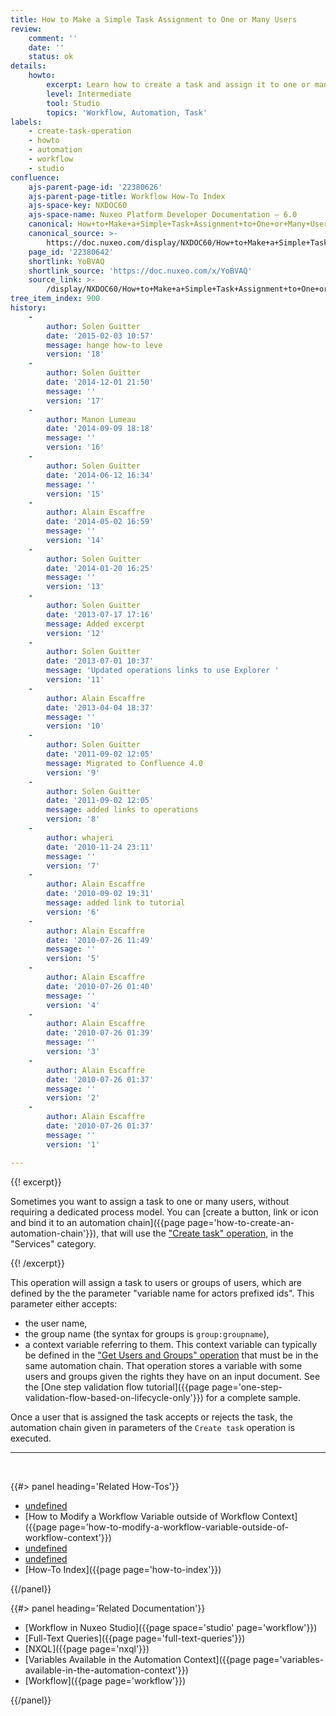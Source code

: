 ```yaml
---
title: How to Make a Simple Task Assignment to One or Many Users
review:
    comment: ''
    date: ''
    status: ok
details:
    howto:
        excerpt: Learn how to create a task and assign it to one or many users.
        level: Intermediate
        tool: Studio
        topics: 'Workflow, Automation, Task'
labels:
    - create-task-operation
    - howto
    - automation
    - workflow
    - studio
confluence:
    ajs-parent-page-id: '22380626'
    ajs-parent-page-title: Workflow How-To Index
    ajs-space-key: NXDOC60
    ajs-space-name: Nuxeo Platform Developer Documentation — 6.0
    canonical: How+to+Make+a+Simple+Task+Assignment+to+One+or+Many+Users
    canonical_source: >-
        https://doc.nuxeo.com/display/NXDOC60/How+to+Make+a+Simple+Task+Assignment+to+One+or+Many+Users
    page_id: '22380642'
    shortlink: YoBVAQ
    shortlink_source: 'https://doc.nuxeo.com/x/YoBVAQ'
    source_link: >-
        /display/NXDOC60/How+to+Make+a+Simple+Task+Assignment+to+One+or+Many+Users
tree_item_index: 900
history:
    -
        author: Solen Guitter
        date: '2015-02-03 10:57'
        message: hange how-to leve
        version: '18'
    -
        author: Solen Guitter
        date: '2014-12-01 21:50'
        message: ''
        version: '17'
    -
        author: Manon Lumeau
        date: '2014-09-09 18:18'
        message: ''
        version: '16'
    -
        author: Solen Guitter
        date: '2014-06-12 16:34'
        message: ''
        version: '15'
    -
        author: Alain Escaffre
        date: '2014-05-02 16:59'
        message: ''
        version: '14'
    -
        author: Solen Guitter
        date: '2014-01-20 16:25'
        message: ''
        version: '13'
    -
        author: Solen Guitter
        date: '2013-07-17 17:16'
        message: Added excerpt
        version: '12'
    -
        author: Solen Guitter
        date: '2013-07-01 10:37'
        message: 'Updated operations links to use Explorer '
        version: '11'
    -
        author: Alain Escaffre
        date: '2013-04-04 18:37'
        message: ''
        version: '10'
    -
        author: Solen Guitter
        date: '2011-09-02 12:05'
        message: Migrated to Confluence 4.0
        version: '9'
    -
        author: Solen Guitter
        date: '2011-09-02 12:05'
        message: added links to operations
        version: '8'
    -
        author: whajeri
        date: '2010-11-24 23:11'
        message: ''
        version: '7'
    -
        author: Alain Escaffre
        date: '2010-09-02 19:31'
        message: added link to tutorial
        version: '6'
    -
        author: Alain Escaffre
        date: '2010-07-26 11:49'
        message: ''
        version: '5'
    -
        author: Alain Escaffre
        date: '2010-07-26 01:40'
        message: ''
        version: '4'
    -
        author: Alain Escaffre
        date: '2010-07-26 01:39'
        message: ''
        version: '3'
    -
        author: Alain Escaffre
        date: '2010-07-26 01:37'
        message: ''
        version: '2'
    -
        author: Alain Escaffre
        date: '2010-07-26 01:37'
        message: ''
        version: '1'

---
```

{{! excerpt}}

Sometimes you want to assign a task to one or many users, without requiring a dedicated process model. You can [create a button, link or icon and bind it to an automation chain]({{page page='how-to-create-an-automation-chain'}}), that will use the&nbsp;["Create task" operation](http://explorer.nuxeo.org/nuxeo/site/distribution/Nuxeo%20Platform-6.0/viewOperation/Workflow.CreateTask), in the "Services" category.

{{! /excerpt}}

This operation will assign a task to users or groups of users, which are defined by the the parameter "variable name for actors prefixed ids". This parameter either accepts:

*   the user name,
*   the group name (the syntax for groups is `group:groupname`),
*   a context variable referring to them. This context variable can typically be defined in the ["Get Users and Groups" operation](http://explorer.nuxeo.org/nuxeo/site/distribution/Nuxeo%20Platform-6.0/viewOperation/Document.GetUsersAndGroups) that must be in the same automation chain. That operation stores a variable with some users and groups given the rights they have on an input document.
    See the [One step validation flow tutorial]({{page page='one-step-validation-flow-based-on-lifecycle-only'}}) for a complete sample.

Once a user that is assigned the task accepts or rejects the task, the automation chain given in parameters of the `Create task` operation is executed.

* * *

&nbsp;

<div class="row" data-equalizer data-equalize-on="medium"><div class="column medium-6">{{#> panel heading='Related How-Tos'}}

*   [undefined]()&nbsp;
*   [How to Modify a Workflow Variable outside of Workflow Context]({{page page='how-to-modify-a-workflow-variable-outside-of-workflow-context'}})
*   [undefined]()&nbsp;
*   [undefined]()&nbsp;
*   [How-To Index]({{page page='how-to-index'}})

{{/panel}}</div><div class="column medium-6">{{#> panel heading='Related Documentation'}}

*   [Workflow in Nuxeo Studio]({{page space='studio' page='workflow'}})
*   [Full-Text Queries]({{page page='full-text-queries'}})
*   [NXQL]({{page page='nxql'}})
*   [Variables Available in the Automation Context]({{page page='variables-available-in-the-automation-context'}})
*   [Workflow]({{page page='workflow'}})

{{/panel}}</div></div>
